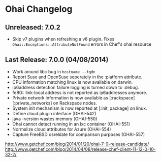 # Ohai Changelog

## Unreleased: 7.0.2

* Skip v7 plugins when refreshing a v6 plugin. Fixes
  `Ohai::Exceptions::AttributeNotFound` errors in Chef's ohai resource

## Last Release: 7.0.0 (04/08/2014)

* Work around libc bug in `hostname --fqdn`
* Report Suse and OpenSuse seperately in the :platform attribute.
* CPU information matching linux is now available on darwin.
* ip6address detection failure logging is turned down to :debug.
* fe80:: link-local address is not reported as ip6addresses anymore.
* Private network information is now available as [:rackspace][:private_networks] on Rackspace nodes.
* System init mechanism is now reported at [:init_package] on linux.
* Define cloud plugin interface (OHAI-542)
* java -version wastes memory (OHAI-550)
* Ohai cannot detect running in an lxc container (OHAI-551)
* Normalize cloud attributes for Azure (OHAI-554)
* Capture FreeBSD osreldate for comparison purposes (OHAI-557)

http://www.getchef.com/blog/2014/01/20/ohai-7-0-release-candidate/
http://www.getchef.com/blog/2014/04/08/release-chef-client-11-12-0-10-32-2/
